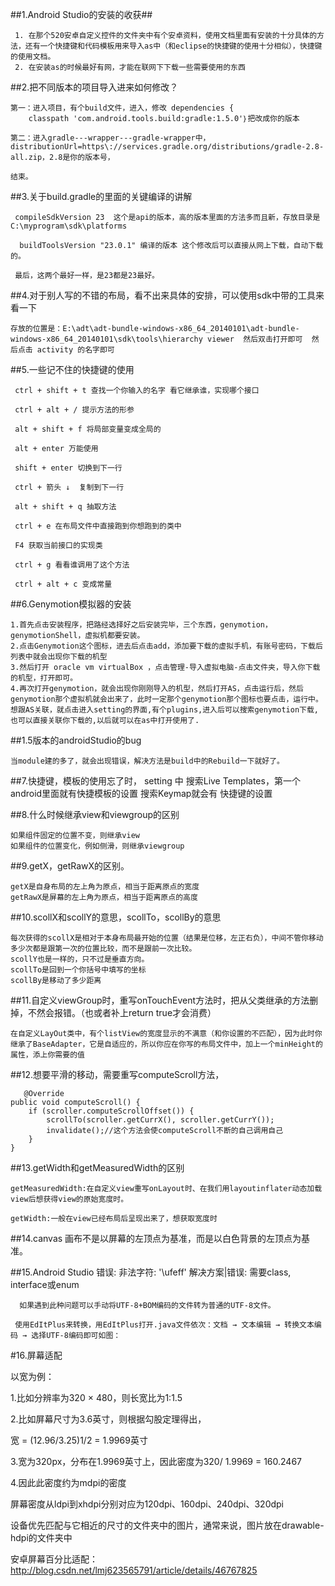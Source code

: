 ##1.Android Studio的安装的收获##
 
     1. 在那个520安卓自定义控件的文件夹中有个安卓资料，使用文档里面有安装的十分具体的方法，还有一个快捷键和代码模板用来导入as中（和eclipse的快捷键的使用十分相似），快捷键的使用文档。
     2. 在安装as的时候最好有网，才能在联网下下载一些需要使用的东西


##2.把不同版本的项目导入进来如何修改？

    第一：进入项目，有个build文件，进入，修改 dependencies {
        classpath 'com.android.tools.build:gradle:1.5.0'｝把改成你的版本

    第二：进入gradle---wrapper---gradle-wrapper中，distributionUrl=https\://services.gradle.org/distributions/gradle-2.8-all.zip，2.8是你的版本号，

    结束。
##3.关于build.gradle的里面的关键编译的讲解

     compileSdkVersion 23  这个是api的版本，高的版本里面的方法多而且新，存放目录是C:\myprogram\sdk\platforms

      buildToolsVersion "23.0.1" 编译的版本 这个修改后可以直接从网上下载，自动下载的。

     最后，这两个最好一样，是23都是23最好。

##4.对于别人写的不错的布局，看不出来具体的安排，可以使用sdk中带的工具来看一下

    存放的位置是：E:\adt\adt-bundle-windows-x86_64_20140101\adt-bundle-windows-x86_64_20140101\sdk\tools\hierarchy viewer  然后双击打开即可  然后点击 activity 的名字即可

##5.一些记不住的快捷键的使用
  
     ctrl + shift + t 查找一个你输入的名字 看它继承谁，实现哪个接口

     ctrl + alt + / 提示方法的形参 

     alt + shift + f 将局部变量变成全局的

     alt + enter 万能使用

     shift + enter 切换到下一行
 
     ctrl + 箭头 ↓  复制到下一行

     alt + shift + q 抽取方法

     ctrl + e 在布局文件中直接跑到你想跑到的类中

     F4 获取当前接口的实现类

     ctrl + g 看看谁调用了这个方法

     ctrl + alt + c 变成常量
 
##6.Genymotion模拟器的安装
   
    1.首先点击安装程序，把路经选择好之后安装完毕，三个东西，genymotion，genymotionShell，虚拟机都要安装。
    2.点击Genymotion这个图标，进去后点击add，添加要下载的虚拟手机，有账号密码，下载后列表中就会出现你下载的机型
    3.然后打开 oracle vm virtualBox ，点击管理-导入虚拟电脑-点击文件夹，导入你下载的机型，打开即可。
    4.再次打开genymotion，就会出现你刚刚导入的机型，然后打开AS，点击运行后，然后genymotion那个虚拟机就会出来了，此时一定那个genymotion那个图标也要点击，运行中。想跟AS关联，就点击进入setting的界面,有个plugins,进入后可以搜索genymotion下载,也可以直接关联你下载的,以后就可以在as中打开使用了.

##1.5版本的androidStudio的bug

    当module建的多了，就会出现错误，解决方法是build中的Rebuild一下就好了。

##7.快捷键，模板的使用忘了时，
    setting 中 搜索Live Templates，第一个android里面就有快捷模板的设置
    搜索Keymap就会有 快捷键的设置

##8.什么时候继承view和viewgroup的区别

    如果组件固定的位置不变，则继承view
    如果组件的位置变化，例如侧滑，则继承viewgroup

##9.getX，getRawX的区别。

    getX是自身布局的左上角为原点，相当于距离原点的宽度
    getRawX是屏幕的左上角为原点，相当于距离原点的高度

##10.scollX和scollY的意思，scollTo，scollBy的意思

    每次获得的scollX是相对于本身布局最开始的位置（结果是位移，左正右负），中间不管你移动多少次都是跟第一次的位置比较，而不是跟前一次比较。
    scollY也是一样的，只不过是垂直方向。
    scollTo是回到一个你括号中填写的坐标
    scollBy是移动了多少距离

##11.自定义viewGroup时，重写onTouchEvent方法时，把从父类继承的方法删掉，不然会报错。（也或者补上return true才会消费）

    在自定义LayOut类中，有个listView的宽度显示的不满意（和你设置的不匹配），因为此时你继承了BaseAdapter，它是自适应的，所以你应在你写的布局文件中，加上一个minHeight的属性，添上你需要的值


##12.想要平滑的移动，需要重写computeScroll方法，

       @Override
    public void computeScroll() {
        if (scroller.computeScrollOffset()) {
            scrollTo(scroller.getCurrX(), scroller.getCurrY());
            invalidate();//这个方法会使computeScroll不断的自己调用自己
        }
    }

##13.getWidth和getMeasuredWidth的区别

    getMeasuredWidth:在自定义view重写onLayout时、在我们用layoutinflater动态加载view后想获得view的原始宽度时。

    getWidth:一般在view已经布局后呈现出来了，想获取宽度时

##14.canvas 画布不是以屏幕的左顶点为基准，而是以白色背景的左顶点为基准。

##15.Android Studio 错误: 非法字符: '\ufeff' 解决方案|错误: 需要class, interface或enum

      如果遇到此种问题可以手动将UTF-8+BOM编码的文件转为普通的UTF-8文件。

     使用EdItPlus来转换，用EdItPlus打开.java文件依次：文档 → 文本编辑 → 转换文本编码 → 选择UTF-8编码即可如图：

#16.屏幕适配

以宽为例：

1.比如分辨率为320 × 480，则长宽比为1:1.5

2.比如屏幕尺寸为3.6英寸，则根据勾股定理得出，

宽 = (12.96/3.25)1/2 = 1.9969英寸

3.宽为320px，分布在1.9969英寸上，因此密度为320/ 1.9969 = 160.2467

4.因此此密度约为mdpi的密度 

屏幕密度从ldpi到xhdpi分别对应为120dpi、160dpi、240dpi、320dpi

设备优先匹配与它相近的尺寸的文件夹中的图片，通常来说，图片放在drawable-hdpi的文件夹中

安卓屏幕百分比适配：http://blog.csdn.net/lmj623565791/article/details/46767825